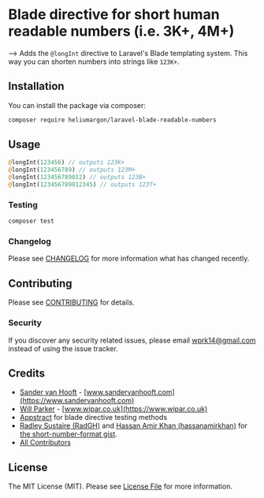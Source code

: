 # Blade directive for short human readable numbers (i.e. 3K+, 4M+)

<!-- [![Latest Version on Packagist](https://img.shields.io/packagist/v/wprk/laravel-blade-readable-numbers.svg?style=flat-square)](https://packagist.org/packages/wprk/laravel-blade-readable-numbers)
[![Total Downloads](https://img.shields.io/packagist/dt/wprk/laravel-blade-readable-numbers.svg?style=flat-square)](https://packagist.org/packages/wprk/laravel-blade-readable-numbers) -->
-->
Adds the `@longInt` directive to Laravel's Blade templating system. This way you can shorten numbers into strings like `123K+`.

## Installation

You can install the package via composer:

```bash
composer require heliumargon/laravel-blade-readable-numbers
```

## Usage

```php
@longInt(123456) // outputs 123K+
@longInt(123456789) // outputs 123M+
@longInt(123456789012) // outputs 123B+
@longInt(123456789012345) // outputs 123T+
```

### Testing

``` bash
composer test
```

### Changelog

Please see [CHANGELOG](CHANGELOG.md) for more information what has changed recently.

## Contributing

Please see [CONTRIBUTING](CONTRIBUTING.md) for details.

### Security

If you discover any security related issues, please email wprk14@gmail.com instead of using the issue tracker.

## Credits

- [Sander van Hooft](https://github.com/SanderVanHooft) - [www.sandervanhooft.com](https://www.sandervanhooft.com)
- [Will Parker](https://github.com/wprk) - [www.wipar.co.uk](https://www.wipar.co.uk)
- [Appstract](https://github.com/appstract/laravel-blade-directives) for blade directive testing methods
- [Radley Sustaire (RadGH)](https://github.com/RadGH) and [Hassan Amir Khan (hassanamirkhan)](https://github.com/hassanamirkhan) for [the short-number-format gist](https://gist.github.com/RadGH/84edff0cc81e6326029c).
- [All Contributors](../../contributors)

## License

The MIT License (MIT). Please see [License File](LICENSE.md) for more information.

